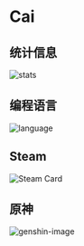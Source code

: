 # Cai

## 统计信息
![stats]
## 编程语言
![language]
## Steam
![Steam Card]
## 原神
![genshin-image]



[header]: https://capsule-render.vercel.app/api?type=Waving&color=timeGradient&height=120&text=Cai(ACaiCat)&fontSize=45
[moe-counter]: https://count.getloli.com/get/@ACaiCat?theme=rule34

[stats]: https://github-readme-stats.vercel.app/api?username=ACaiCat&locale=cn&show_icons=true&include_all_commits=true&theme=transparent&hide_border=true
[language]: https://github-readme-stats.vercel.app/api/top-langs?username=ACaiCat&locale=cn&show_icons=true&theme=transparent&card_width=470&hide_border=true

[genshin-image]: https://genshin-card.himiku.com/rand/354435533.png

[Steam Card]:https://card.yuy1n.io/card/76561198944480119/dark,badge,group,bg-game
